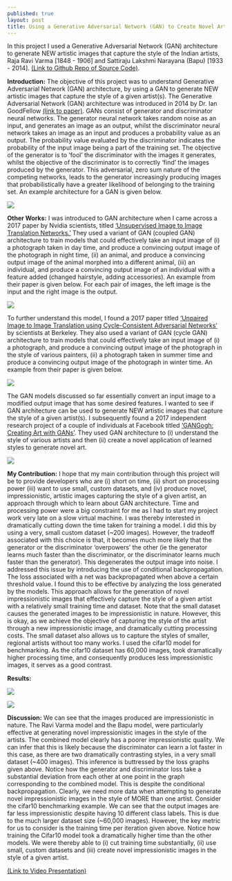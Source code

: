 ```yaml
---
published: true
layout: post
title: Using a Generative Adversarial Network (GAN) to Create Novel Artistic Images
---
```

In this project I used a Generative Adversarial Network (GAN) architecture to generate NEW artistic images that capture the style of the Indian artists, Raja Ravi Varma [1848 - 1906] and Sattiraju Lakshmi Narayana (Bapu) [1933 - 2014]. [(Link to Github Repo of Source Code)](https://github.com/aakashpydi/GenerativeAdversarialNetwork).

**Introduction:** The objective of this project was to understand Generative Adversarial Network (GAN) architecture, by using a GAN to generate NEW artistic images that capture the style of a given artist(s). The Generative Adversarial Network (GAN) architecture was introduced in 2014 by Dr. Ian GoodFellow
[(link to paper)](https://arxiv.org/abs/1406.2661). GANs consist of generator and discriminator neural networks. The generator neural network takes random noise as an input, and generates an image as an output, whilst the discriminator neural network takes an image as an input and produces a probability value as an output. The probability value evaluated by the discriminator indicates the probability of the input image being a part of the training set. The objective of the generator is to ‘fool’ the discriminator with the images it generates, whilst the objective of the discriminator is to correctly ‘find’ the images produced by the generator. This adversarial, zero sum nature of the competing networks, leads to the generator increasingly producing images that probabilistically have a greater likelihood of belonging to the training set. An example architecture for a GAN is given below.

![]({{site.baseurl}}/images/gan-bapu-varma-images/gan-example.JPG)

**Other Works:** I was introduced to GAN architecture when I came across a 2017 paper by Nvidia scientists, titled [‘Unsupervised Image to Image Translation Networks.’](https://arxiv.org/pdf/1703.00848.pdf) They used a variant of GAN (coupled GAN) architecture to train models that could effectively take an input image of (i) a photograph taken in day time, and produce a convincing output image of the photograph in night time, (ii) an animal, and produce a convincing output image of the animal morphed into a different animal, (iii) an individual, and produce a convincing output image of an individual with a feature added (changed hairstyle, adding accessories). An example from their paper is given below. For each pair of images, the left image is the input and the right image is the output.

![]({{site.baseurl}}/images/gan-bapu-varma-images/nvidia-paper.JPG)

To further understand this model, I found a 2017 paper titled [‘Unpaired Image to Image Translation using Cycle-Consistent Adversarial Networks’](https://arxiv.org/pdf/1703.10593.pdf) by scientists at Berkeley. They also used a variant of GAN (cycle GAN) architecture to train models that could effectively take an input image of (i) a photograph, and produce a convincing output image of the photograph in the style of various painters, (ii) a photograph taken in summer time and produce a convincing output image of the photograph in winter time. An example from their paper is given below.

![]({{site.baseurl}}/images/gan-bapu-varma-images/berkeley-paper.JPG)

The GAN models discussed so far essentially convert an input image to a modified output image that has some desired features. I wanted to see if GAN architecture can be used to generate NEW artistic images that capture the style of a given artist(s). I subsequently found a 2017 independent research project of a couple of individuals at Facebook titled [‘GANGogh: Creating Art with GANs’](https://towardsdatascience.com/gangogh-creating-art-with-gans-8d087d8f74a1). They used GAN architecture to (i) understand the style of various artists and then (ii) create a novel application of learned styles to generate novel art.

![]({{site.baseurl}}/images/gan-bapu-varma-images/facebook-paper.JPG)

**My Contribution:** I hope that my main contribution through this project will be to provide developers who are (i) short on time, (ii) short on processing power (iii) want to use small, custom datasets, and (iv) produce novel, impressionistic, artistic images capturing the style of a given artist, an approach through which to learn about GAN architecture. Time and processing power were a big constraint for me as I had to start my project work very late on a slow virtual machine. I was thereby interested in dramatically cutting down the time taken for training a model. I did this by using a very, small custom dataset (~200
images). However, the tradeoff associated with this choice is that, it becomes much more likely that the generator or the discriminator ‘overpowers’ the other (ie the generator learns much faster than the
discriminator, or the discriminator learns much faster than the generator). This degenerates the output image into noise. I addressed this issue by introducing the use of conditional backpropagation. The loss associated with a net was backpropagated when above a certain threshold value. I found this to be effective by analyzing the loss generated by the models. This approach allows for the generation of
novel impressionistic images that effectively capture the style of a given artist with a relatively small training time and dataset. Note that the small dataset causes the generated images to be impressionistic in nature. However, this is okay, as we achieve the objective of capturing the style of the artist through a new impressionistic image, and dramatically cutting processing costs. The small dataset also allows us to capture the styles of smaller, regional artists without too many works. I used the cifar10 model for benchmarking. As the cifar10 dataset has 60,000 images, took dramatically higher processing time, and consequently produces less impressionistic images, it serves as a good contrast.

**Results:**

![]({{site.baseurl}}/images/gan-bapu-varma-images/results.JPG)

![]({{site.baseurl}}/images/gan-bapu-varma-images/analysis.JPG)

**Discussion:** We can see that the images produced are impressionistic in nature. The Ravi Varma model and the Bapu model, were particularly effective at generating novel impressionistic images in the style of the artists.
The combined model clearly has a poorer impressionistic quality. We can infer that this is likely because the discriminator can learn a lot faster in this case, as there are two dramatically contrasting styles, in a very small dataset (~400 images). This inference is buttressed by the loss graphs given above. Notice how the generator and discriminator loss take a substantial deviation from each other at one point in the graph corresponding to the combined model. This is despite the conditional backpropagation. Clearly, we need more data when attempting to generate novel impressionistic images in the style of MORE than one artist. Consider the cifar10 benchmarking example. We can see that the output images are far less impressionistic despite having 10 different class labels. This is due to the much larger dataset size (~60,000 images). However, the key metric for us to consider is the training time per iteration given above. Notice how training the Cifar10 model took a dramatically higher time than the other models. We were thereby able to (i) cut training time substantially, (ii) use small, custom datasets and (iii) create novel impressionistic images in the style of a given artist.

[(Link to Video Presentation)](https://www.youtube.com/watch?v=4UGvb_A2p7U)
